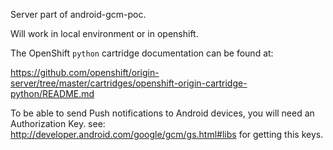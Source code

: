 Server part of android-gcm-poc.

Will work in local environment or in openshift.

The OpenShift `python` cartridge documentation can be found at:

https://github.com/openshift/origin-server/tree/master/cartridges/openshift-origin-cartridge-python/README.md

To be able to send Push notifications to Android devices, you will need an Authorization Key.
see: http://developer.android.com/google/gcm/gs.html#libs for getting this keys.
